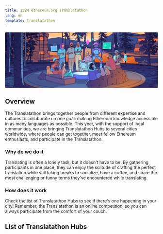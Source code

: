 ```yaml
---
title: 2024 ethereum.org Translatathon
lang: en
template: translatathon
---
```


![](./local-communities.png)

## Overview

The Translatathon brings together people from different expertise and cultures to collaborate on one goal: making Ethereum knowledge accessible in as many languages as possible. This year, with the support of local communities, we are bringing Translatathon Hubs to several cities worldwide, where people can get together, meet fellow Ethereum enthusiasts, and participate in the Translatathon.

<TwoColumnContent>
  <WhyWeDoItColumn>
    <h3>Why do we do it</h3>
    Translating is often a lonely task, but it doesn't have to be. By gathering participants in one place, they can enjoy the solitude of crafting the perfect translation while still taking breaks to socialize, have a coffee, and share the most challenging or funny terms they've encountered while translating.
  </WhyWeDoItColumn>
  <HowDoesItWorkColumn>
    <h3>How does it work</h3>
    Check the list of Translatathon Hubs to see if there's one happening in your city! Remember, the Translatathon is an online competition, so you can always participate from the comfort of your couch.
  </HowDoesItWorkColumn>
</TwoColumnContent>

## List of Translatathon Hubs

<LocalCommunitiesList />

<ApplyNow />